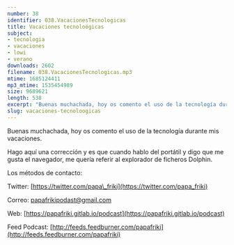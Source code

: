 ```yaml
---
number: 38
identifier: 038.VacacionesTecnologicas
title: Vacaciones tecnoloógicas
subject:
- tecnologia
- vacaciones
- lowi
- verano
downloads: 2602
filename: 038.VacacionesTecnologicas.mp3
mtime: 1685124411
mp3_mtime: 1535454989
size: 9689621
length: 538
excerpt: "Buenas muchachada, hoy os comento el uso de la tecnología durante mis vacaciones.   \n\nHago aquí una corrección y es que cuando hablo del portátil y digo que me gusta el navegador, me quería referir al explorador de ficheros Dolphin.  \n\nLos métodos de contacto:  \n\nTwitter: [https://twitter.com/papa\\_friki](https://twitter.com/papa_friki)\n\nCorreo: [papafrikipodast@gmail.com](https://archive.org/details/papafrikipodast@gmail.com)\n\nWeb: [https://papafriki.gitlab.io/podcast](https://papafriki.gitlab.io/podcast)\n\nFeed Podcast: [http://feeds.feedburner.com/papafriki](http://feeds.feedburner.com/papafriki)"
slug: vacaciones-tecnoloogicas
---
```

Buenas muchachada, hoy os comento el uso de la tecnología durante mis vacaciones.   

Hago aquí una corrección y es que cuando hablo del portátil y digo que me gusta el navegador, me quería referir al explorador de ficheros Dolphin.  

Los métodos de contacto:  

Twitter: [https://twitter.com/papa\_friki](https://twitter.com/papa_friki)

Correo: [papafrikipodast@gmail.com](https://archive.org/details/papafrikipodast@gmail.com)

Web: [https://papafriki.gitlab.io/podcast](https://papafriki.gitlab.io/podcast)

Feed Podcast: [http://feeds.feedburner.com/papafriki](http://feeds.feedburner.com/papafriki)